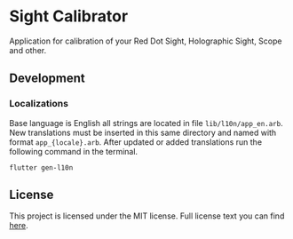 # Sight Calibrator

Application for calibration of your Red Dot Sight, Holographic Sight, Scope and other.

## Development

### Localizations

Base language is English all strings are located in file `lib/l10n/app_en.arb`.
New translations must be inserted in this same directory and named with format `app_{locale}.arb`.
After updated or added translations run the following command in the terminal.

```shell
flutter gen-l10n
```

## License

This project is licensed under the MIT license. Full license text you can find [here](LICENSE.txt).